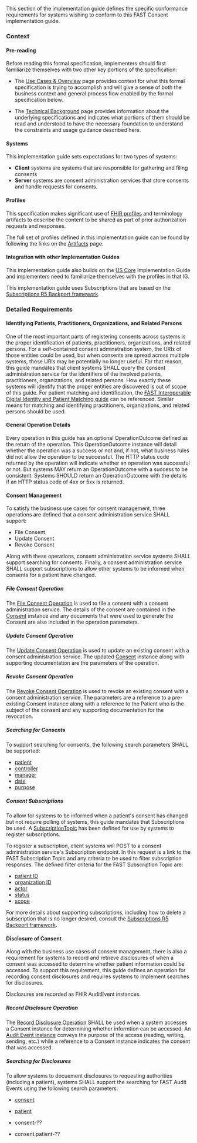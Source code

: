 This section of the implementation guide defines the specific conformance requirements for systems wishing to conform to this FAST Consent implementation guide.

### Context

#### Pre-reading
Before reading this formal specification, implementers should first familiarize themselves with two other key portions of the specification:

* The [Use Cases & Overview](usecases.html) page provides context for what this formal specification is trying to accomplish and will give a sense of both the business context and general process flow enabled by the formal specification below.

* The [Technical Background](background.html) page provides information about the underlying specifications and indicates what portions of them should be read and understood to have the necessary foundation to understand the constraints and usage guidance described here.


#### Systems

This implementation guide sets expectations for two types of systems:

* **Client** systems are systems that are responsible for gathering and filing consents
* **Server** systems are consent administration services that store consents and handle requests for consents.


#### Profiles
This specification makes significant use of [FHIR profiles]({{site.data.fhir.path}}profiling.html) and terminology artifacts to describe the content to be shared as part of prior authorization requests and responses.

The full set of profiles defined in this implementation guide can be found by following the links on the [Artifacts](artifact_overview.html) page.

#### Integration with other Implementation Guides

This implementation guide also builds on the [US Core]({{site.data.fhir.uscore}}) Implementation Guide and implementers need to familiarize themselves with the profiles in that IG.

This implementation guide uses Subscriptions that are based on the [Subscriptions R5 Backport framework]({{site.data.fhir.subscriptions}}).

### Detailed Requirements

#### Identifying Patients, Practitioners, Organizations, and Related Persons
One of the most important parts of registering consents across systems is the proper identification of patients, practitioners, organizations, and related persons.  For a self-contained consent adminstration system, the URIs of those entities could be used, but when consents are spread across multiple systems, those URIs may be potentially no longer useful.  For that reason, this guide mandates that client systems SHALL query the consent administration service for the identifiers of the involved patients, practitioners, organizations, and related persons.  How exactly these systems will identify that the proper entities are discovered is out of scope of this guide.  For patient matching and identification, the [FAST Interoperable Digital Identity and Patient Matching guide](https://hl7.org/fhir/us/identity-matching/) can be referenced.  Similar means for matching and identifying practitioners, organizations, and related persons should be used.

#### General Operation Details
Every operation in this guide has an optional OperationOutcome defined as the return of the operation.  This OperationOutcome instance will detail whether the operation was a success or not and, if not, what business rules did not allow the operation to be successful.  The HTTP status code returned by the operation will indicate whether an operation was successful or not.  But systems MAY return an OperationOutcome with a success to be consistent.  Systems SHOULD return an OperationOutcome with the details if an HTTP status code of 4xx or 5xx is returned.

#### Consent Management

To satisfy the business use cases for consent management, three operations are defined that a consent administration service SHALL support:

* File Consent
* Update Consent
* Revoke Consent

Along with these operations, consent administration service systems SHALL support searching for consents.  Finally, a consent administration service SHALL support subscriptions to allow other systems to be informed when consents for a patient have changed.

##### File Consent Operation
The [File Consent Operation](OperationDefinition-file-consent.html) is used to file a consent with a consent administration service.  The details of the consent are contained in the [Consent](StructureDefinition-FASTConsent.html) instance and any documents that were used to generate the Consent are also included in the operation parameters.  

##### Update Consent Operation
The [Update Consent Operation](OperationDefinition-update-consent.html) is used to update an existing consent with a consent administration service.  The updated [Consent](StructureDefinition-FASTConsent.html) instance along with supporting documentation are the parameters of the operation.

##### Revoke Consent Operation
The [Revoke Consent Operation](OperationDefinition-revoke-consent.html) is used to revoke an existing consent with a consent administration service.  The parameters are a reference to a pre-existing Consent instance along with a reference to the Patient who is the subject of the consent and any supporting documentation for the revocation.

##### Searching for Consents
To support searching for consents, the following search parameters SHALL be supported:

* [patient]({{site.data.fhir.path}}consent.html#search)
* [controller](SearchParameter-fast-consent-controller.html)
* [manager](SearchParameter-fast-consent-manager.html)
* [date]({{site.data.fhir.path}}consent.html#search)
* [purpose]({{site.data.fhir.path}}consent.html#search)

##### Consent Subscriptions
To allow for systems to be informed when a patient's consent has changed but not require polling of systems, this guide mandates that Subscriptions be used.  A [SubscriptionTopic](SubscriptionTopic-FASTConsentSubscriptionTopic.html) has been defined for use by systems to register subscriptions.

To register a subscription, client systems will POST to a consent administration service's Subscription endpoint.  In this request is a link to the FAST Subscription Topic and any criteria to be used to filter subscription responses.  The defined filter criteria for the FAST Subscription Topic are:

* [patient ID](SearchParameter-fast-consent-patientId.html)
* [organization ID](SearchParameter-fast-consent-organizationId.html)
* [actor]({{site.data.fhir.path}}consent.html#search)
* [status]({{site.data.fhir.path}}consent.html#search)
* [scope]({{site.data.fhir.path}}consent.html#search)

For more details about supporting subscriptions, including how to delete a subscription that is no longer desired, consult the [Subscriptions R5 Backport framework]({{site.data.fhir.subscriptions}}).

#### Disclosure of Consent
Along with the business use cases of consent management, there is also a requirement for systems to record and retrieve disclosures of when a consent was accessed to determine whether patient information could be accessed.  To support this requirement, this guide defines an operation for recording consent disclosures and requires systems to implement searches for disclosures.

Disclosures are recorded as FHIR AuditEvent instances.

##### Record Disclosure Operation
The [Record Disclosure Operation](OperationDefinition-record-disclosure.html) SHALL be used when a system accesses a Consent instance for determining whether informtion can be accessed.  An [Audit Event instance](StructureDefinition-FASTConsentAuditEvent.html) conveys the purpose of the access (reading, writing, sending, etc.) while a reference to a Consent instance indicates the consent that was accessed.

##### Searching for Disclosures
To allow systems to docuement disclosures to requesting authorities (including a patient), systems SHALL support the searching for FAST Audit Events using the following search parameters:

* [consent](SearchParameter-fast-auditevent-consent.html)
* [patient]({{site.data.fhir.path}}auditevent.html#search)

* consent-??
* consent.patient-??
